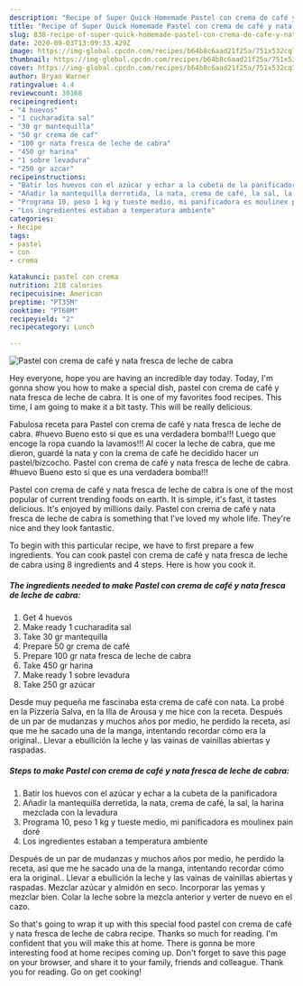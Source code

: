 ```yaml
---
description: "Recipe of Super Quick Homemade Pastel con crema de café y nata fresca de leche de cabra"
title: "Recipe of Super Quick Homemade Pastel con crema de café y nata fresca de leche de cabra"
slug: 838-recipe-of-super-quick-homemade-pastel-con-crema-de-cafe-y-nata-fresca-de-leche-de-cabra
date: 2020-09-03T13:09:33.429Z
image: https://img-global.cpcdn.com/recipes/b64b8c6aad21f25a/751x532cq70/pastel-con-crema-de-cafe-y-nata-fresca-de-leche-de-cabra-foto-principal.jpg
thumbnail: https://img-global.cpcdn.com/recipes/b64b8c6aad21f25a/751x532cq70/pastel-con-crema-de-cafe-y-nata-fresca-de-leche-de-cabra-foto-principal.jpg
cover: https://img-global.cpcdn.com/recipes/b64b8c6aad21f25a/751x532cq70/pastel-con-crema-de-cafe-y-nata-fresca-de-leche-de-cabra-foto-principal.jpg
author: Bryan Warner
ratingvalue: 4.4
reviewcount: 30168
recipeingredient:
- "4 huevos"
- "1 cucharadita sal"
- "30 gr mantequilla"
- "50 gr crema de caf"
- "100 gr nata fresca de leche de cabra"
- "450 gr harina"
- "1 sobre levadura"
- "250 gr azcar"
recipeinstructions:
- "Batir los huevos con el azúcar y echar a la cubeta de la panificadora"
- "Añadir la mantequilla derretida, la nata, crema de café, la sal, la harina mezclada con la levadura"
- "Programa 10, peso 1 kg y tueste medio, mi panificadora es moulinex pain doré"
- "Los ingredientes estaban a temperatura ambiente"
categories:
- Recipe
tags:
- pastel
- con
- crema

katakunci: pastel con crema 
nutrition: 218 calories
recipecuisine: American
preptime: "PT35M"
cooktime: "PT60M"
recipeyield: "2"
recipecategory: Lunch

---
```



![Pastel con crema de café y nata fresca de leche de cabra](https://img-global.cpcdn.com/recipes/b64b8c6aad21f25a/751x532cq70/pastel-con-crema-de-cafe-y-nata-fresca-de-leche-de-cabra-foto-principal.jpg)

Hey everyone, hope you are having an incredible day today. Today, I'm gonna show you how to make a special dish, pastel con crema de café y nata fresca de leche de cabra. It is one of my favorites food recipes. This time, I am going to make it a bit tasty. This will be really delicious.

Fabulosa receta para Pastel con crema de café y nata fresca de leche de cabra. #huevo Bueno esto si que es una verdadera bomba!!! Luego que encoge la ropa cuando la lavamos!!! Al cocer la leche de cabra, que me dieron, guardé la nata y con la crema de café he decidido hacer un pastel/bizcocho. Pastel con crema de café y nata fresca de leche de cabra. #huevo Bueno esto si que es una verdadera bomba!!!

Pastel con crema de café y nata fresca de leche de cabra is one of the most popular of current trending foods on earth. It is simple, it's fast, it tastes delicious. It's enjoyed by millions daily. Pastel con crema de café y nata fresca de leche de cabra is something that I've loved my whole life. They're nice and they look fantastic.


To begin with this particular recipe, we have to first prepare a few ingredients. You can cook pastel con crema de café y nata fresca de leche de cabra using 8 ingredients and 4 steps. Here is how you cook it.

<!--inarticleads1-->

##### The ingredients needed to make Pastel con crema de café y nata fresca de leche de cabra:

1. Get 4 huevos
1. Make ready 1 cucharadita sal
1. Take 30 gr mantequilla
1. Prepare 50 gr crema de café
1. Prepare 100 gr nata fresca de leche de cabra
1. Take 450 gr harina
1. Make ready 1 sobre levadura
1. Take 250 gr azúcar


Desde muy pequeña me fascinaba esta crema de café con nata. La probé en la Pizzería Salva, en la Illa de Arousa y me hice con la receta. Después de un par de mudanzas y muchos años por medio, he perdido la receta, así que me he sacado una de la manga, intentando recordar cómo era la original.. Llevar a ebullición la leche y las vainas de vainillas abiertas y raspadas. 

<!--inarticleads2-->

##### Steps to make Pastel con crema de café y nata fresca de leche de cabra:

1. Batir los huevos con el azúcar y echar a la cubeta de la panificadora
1. Añadir la mantequilla derretida, la nata, crema de café, la sal, la harina mezclada con la levadura
1. Programa 10, peso 1 kg y tueste medio, mi panificadora es moulinex pain doré
1. Los ingredientes estaban a temperatura ambiente


Después de un par de mudanzas y muchos años por medio, he perdido la receta, así que me he sacado una de la manga, intentando recordar cómo era la original.. Llevar a ebullición la leche y las vainas de vainillas abiertas y raspadas. Mezclar azúcar y almidón en seco. Incorporar las yemas y mezclar bien. Colar la leche sobre la mezcla anterior y verter de nuevo en el cazo. 

So that's going to wrap it up with this special food pastel con crema de café y nata fresca de leche de cabra recipe. Thanks so much for reading. I'm confident that you will make this at home. There is gonna be more interesting food at home recipes coming up. Don't forget to save this page on your browser, and share it to your family, friends and colleague. Thank you for reading. Go on get cooking!
